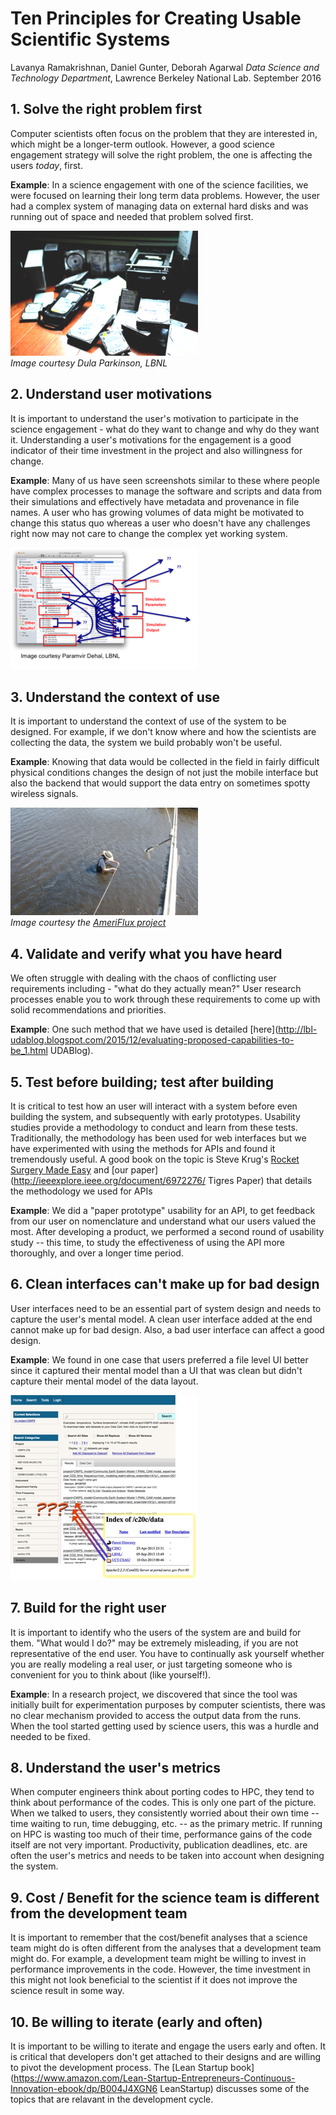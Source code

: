 # Ten Principles for Creating Usable Scientific Systems

Lavanya Ramakrishnan, Daniel Gunter, Deborah Agarwal 
*Data Science and Technology Department*, 
Lawrence Berkeley National Lab. 
September 2016


## 1. Solve the right problem first

Computer scientists often focus on the problem that they are
interested in, which might be a longer-term outlook. However, a good
science engagement strategy will solve the right problem, the one
is affecting the users *today*, first.

**Example**: In a science engagement with one of the science
facilities, we were focused on learning their long term data
problems. However, the user had a complex system of managing data on
external hard disks and was running out of space and needed that
problem solved first.

![](img/storage-small.png)
<br>*Image courtesy Dula Parkinson, LBNL*

## 2. Understand user motivations

It is important to understand the user's motivation to participate in
the science engagement - what do they want to change and why do they
want it. Understanding a user's motivations for the engagement is a
good indicator of their time investment in the project and also
willingness for change.

**Example**: Many of us have seen screenshots similar to these where
 people have complex processes to manage the software and scripts and
 data from their simulations and effectively have metadata and
 provenance in file names. A user who has growing volumes of data
 might be motivated to change this status quo whereas a user who
 doesn't have any challenges right now may not care to change the
 complex yet working system.

![](img/process-small.png)
    
## 3. Understand the context of use

It is important to understand the context of use of the system to be
designed. For example, if we don't know where and how the scientists
are collecting the data, the system we build probably won't be
useful. 

**Example**: Knowing that data would be collected in the field
in fairly difficult physical conditions changes the design of not just
the mobile interface but also the backend that would support the data
entry on sometimes spotty wireless signals.

![](img/context-small.png)
<br>*Image courtesy the  [AmeriFlux project](ameriflux.lbl.gov)*


## 4. Validate and verify what you have heard

We often struggle with dealing with the chaos of conflicting user
requirements including - "what do they actually mean?" User research processes enable you to work through these requirements
to come up with solid recommendations and priorities.

**Example**: One such method that we have used is detailed
[here](http://lbl-udablog.blogspot.com/2015/12/evaluating-proposed-capabilities-to-be_1.html UDABlog).

    
## 5. Test before building; test after building

It is critical to test how an user will interact with a system before
even building the system, and subsequently with early
prototypes. Usability studies provide a methodology to conduct and
learn from these tests. Traditionally, the methodology has been used
for web interfaces but we have experimented with using the methods for
APIs and found it tremendously useful. A good book on the topic is Steve Krug's
[Rocket Surgery Made Easy](https://www.amazon.com/Rocket-Surgery-Made-Easy--Yourself/dp/0321657292/ref=sr_1_1) and [our paper](http://ieeexplore.ieee.org/document/6972276/ Tigres Paper)
that details the methodology we used for APIs

**Example**: We did a "paper prototype" usability for an API, to get feedback
from our user on nomenclature and understand what our users valued
the most. After developing a product, we performed a second round of
usability study -- this time, to study the effectiveness of using
the API more thoroughly, and over a longer time period.


<!-- REMOVE THIS PIC? 
![](img/tigres-feedback-small.png) -->

## 6.  Clean interfaces can't make up for bad design

User interfaces need to be an essential part of system design and
needs to capture the user's mental model. A clean user interface added
at the end cannot make up for bad design. Also, a bad user interface
can affect a good design.

**Example**: We found in one case that users preferred a file level UI better since
it captured their mental model than a UI that was clean but didn't
capture their mental model of the data layout.

![](img/mental-model-small.jpg)

## 7. Build for the right user

It is important to identify who the users of the system are and build
for them. "What would I do?" may be extremely misleading, if you are
not representative of the end user. You have to continually ask
yourself whether you are really modeling a real user, or just
targeting someone who is convenient for you to think about (like
yourself!).

**Example**: In a research project, we discovered that since the tool
was initially built for experimentation purposes by computer
scientists, there was no clear mechanism provided to access the output
data from the runs. When the tool started getting used by science
users, this was a hurdle and needed to be fixed.

## 8. Understand the user's metrics

When computer engineers think about porting codes to HPC, they tend to
think about performance of the codes. This is only one part of the
picture. When we talked to users, they consistently worried about
their own time -- time waiting to run, time debugging, etc. -- as the
primary metric. If running on HPC is wasting too much of their time,
performance gains of the code itself are not very
important. Productivity, publication deadlines, etc. are often the
user's metrics and needs to be taken into account when designing the
system.

## 9. Cost / Benefit for the science team is different from the development team 

It is important to remember that the cost/benefit analyses that a
science team might do is often different from the analyses that a
development team might do. For example, a development team might be
willing to invest in performance improvements in the code. However,
the time investment in this might not look beneficial to the scientist
if it does not improve the science result in some way.


## 10. Be willing to iterate (early and often)

It is important to be willing to iterate and engage the users early
and often. It is critical that developers don't get attached to their
designs and are willing to pivot the development process. The [Lean
Startup book](https://www.amazon.com/Lean-Startup-Entrepreneurs-Continuous-Innovation-ebook/dp/B004J4XGN6 LeanStartup)
discusses some of the topics that are relavant in the development
cycle.


